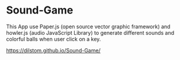 # Sound-Game
This App use Paper.js (open source vector graphic framework) 
and howler.js (audio JavaScript Library) to generate different sounds
and colorful balls when user click on a key.

https://dilstom.github.io/Sound-Game/